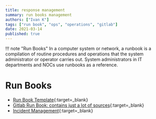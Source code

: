 ```yaml
---
title: response management
summary: run books management
authors: ["Ivan K"]
tags: ["run book", "ops", "operations", "gitlab"]
date: 2021-03-14
published: true
---
```


!!! note "Run Books"
    In a computer system or network, a runbook is a compilation of routine procedures and operations that the system administrator or operator carries out. System administrators in IT departments and NOCs use runbooks as a reference.

# Run Books

- [Run Book Template](https://github.com/SkeltonThatcher/run-book-template){:target=_blank}
- [Gitlab Run Book: contains just a lot of sources](https://gitlab.com/gitlab-com/runbooks){:target=_blank}
- [Incident Management][incident-management]{:target=_blank}

[incident-management]: https://about.gitlab.com/handbook/engineering/infrastructure/incident-management
